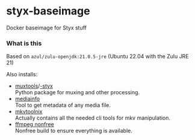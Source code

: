 # styx-baseimage
 Docker baseimage for Styx stuff

### What is this
Based on `azul/zulu-openjdk:21.0.5-jre` (Ubuntu 22.04 with the Zulu JRE 21)

Also installs:
- [muxtools](https://github.com/Jaded-Encoding-Thaumaturgy/muxtools)/[-styx](https://github.com/Vodes/muxtools-styx)
    <br>Python package for muxing and other processing.
- [mediainfo](https://mediaarea.net)
    <br>Tool to get metadata of any media file.
- [mkvtoolnix](https://mkvtoolnix.download/)
    <br>Actually contains all the needed cli tools for mkv manipulation.
- [ffmpeg nonfree](https://github.com/Vodes/FFmpeg-Builds/releases/latest)
    <br>Nonfree build to ensure everything is available.
